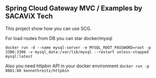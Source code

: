 ## Spring Cloud Gateway MVC / Examples by SACAViX Tech

This project show how you can use SCG.


For load routes from DB you can star docker/mysql

```docker run -d --name mysql-server -e MYSQL_ROOT_PASSWORD=root -p 3306:3306 -v mysql_data:/var/lib/mysql --restart unless-stopped mysql:latest```

Also you need httpbin API in your docker environment
```docker run -p 8081:80 kennethreitz/httpbin```
